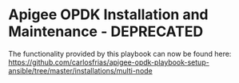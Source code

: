 # Apigee OPDK Installation and Maintenance - DEPRECATED

The functionality provided by this playbook can now be found here: https://github.com/carlosfrias/apigee-opdk-playbook-setup-ansible/tree/master/installations/multi-node

